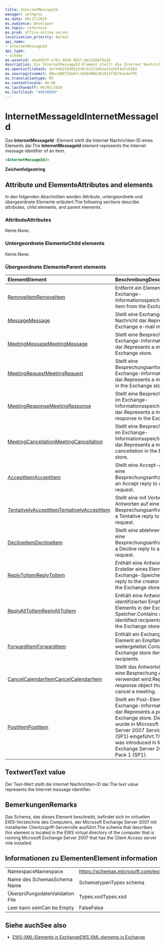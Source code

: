 ```yaml
---
title: InternetMessageId
manager: sethgros
ms.date: 09/17/2015
ms.audience: Developer
ms.topic: reference
ms.prod: office-online-server
localization_priority: Normal
api_name:
- InternetMessageId
api_type:
- schema
ms.assetid: a5a9563f-e761-4658-9957-0e13566f6a35
description: Das InternetMessageId-Element stellt die Internet Nachrichten-ID eines Elements dar.
ms.openlocfilehash: 5ef4d62103052336c531f2d41e37a7bf4afc9103
ms.sourcegitcommit: 88ec988f2bb67c1866d06b361615f3674a24e795
ms.translationtype: MT
ms.contentlocale: de-DE
ms.lasthandoff: 06/03/2020
ms.locfileid: "44530020"
---
```

# <a name="internetmessageid"></a><span data-ttu-id="fd8a6-103">InternetMessageId</span><span class="sxs-lookup"><span data-stu-id="fd8a6-103">InternetMessageId</span></span>

<span data-ttu-id="fd8a6-104">Das **InternetMessageId** -Element stellt die Internet Nachrichten-ID eines Elements dar.</span><span class="sxs-lookup"><span data-stu-id="fd8a6-104">The **InternetMessageId** element represents the Internet message identifier of an item.</span></span> 
  
```xml
<InternetMessageId/>
```

 <span data-ttu-id="fd8a6-105">**Zeichenfolge**</span><span class="sxs-lookup"><span data-stu-id="fd8a6-105">**string**</span></span>
## <a name="attributes-and-elements"></a><span data-ttu-id="fd8a6-106">Attribute und Elemente</span><span class="sxs-lookup"><span data-stu-id="fd8a6-106">Attributes and elements</span></span>

<span data-ttu-id="fd8a6-107">In den folgenden Abschnitten werden Attribute, untergeordnete und übergeordnete Elemente erläutert.</span><span class="sxs-lookup"><span data-stu-id="fd8a6-107">The following sections describe attributes, child elements, and parent elements.</span></span>
  
### <a name="attributes"></a><span data-ttu-id="fd8a6-108">Attribute</span><span class="sxs-lookup"><span data-stu-id="fd8a6-108">Attributes</span></span>

<span data-ttu-id="fd8a6-109">Keine.</span><span class="sxs-lookup"><span data-stu-id="fd8a6-109">None.</span></span>
  
### <a name="child-elements"></a><span data-ttu-id="fd8a6-110">Untergeordnete Elemente</span><span class="sxs-lookup"><span data-stu-id="fd8a6-110">Child elements</span></span>

<span data-ttu-id="fd8a6-111">Keine.</span><span class="sxs-lookup"><span data-stu-id="fd8a6-111">None.</span></span>
  
### <a name="parent-elements"></a><span data-ttu-id="fd8a6-112">Übergeordnete Elemente</span><span class="sxs-lookup"><span data-stu-id="fd8a6-112">Parent elements</span></span>

|<span data-ttu-id="fd8a6-113">**Element**</span><span class="sxs-lookup"><span data-stu-id="fd8a6-113">**Element**</span></span>|<span data-ttu-id="fd8a6-114">**Beschreibung**</span><span class="sxs-lookup"><span data-stu-id="fd8a6-114">**Description**</span></span>|
|:-----|:-----|
|[<span data-ttu-id="fd8a6-115">RemoveItem</span><span class="sxs-lookup"><span data-stu-id="fd8a6-115">RemoveItem</span></span>](removeitem.md) <br/> |<span data-ttu-id="fd8a6-116">Entfernt ein Element aus dem Exchange-Informationsspeicher.</span><span class="sxs-lookup"><span data-stu-id="fd8a6-116">Removes an item from the Exchange store.</span></span>  <br/> |
|[<span data-ttu-id="fd8a6-117">Message</span><span class="sxs-lookup"><span data-stu-id="fd8a6-117">Message</span></span>](message-ex15websvcsotherref.md) <br/> |<span data-ttu-id="fd8a6-118">Stellt eine Exchange-E-Mail-Nachricht dar.</span><span class="sxs-lookup"><span data-stu-id="fd8a6-118">Represents an Exchange e-mail message.</span></span>  <br/> |
|[<span data-ttu-id="fd8a6-119">MeetingMessage</span><span class="sxs-lookup"><span data-stu-id="fd8a6-119">MeetingMessage</span></span>](meetingmessage.md) <br/> |<span data-ttu-id="fd8a6-120">Stellt eine Besprechung im Exchange-Informationsspeicher dar.</span><span class="sxs-lookup"><span data-stu-id="fd8a6-120">Represents a meeting in the Exchange store.</span></span>  <br/> |
|[<span data-ttu-id="fd8a6-121">MeetingRequest</span><span class="sxs-lookup"><span data-stu-id="fd8a6-121">MeetingRequest</span></span>](meetingrequest.md) <br/> |<span data-ttu-id="fd8a6-122">Stellt eine Besprechungsanforderung im Exchange-Informationsspeicher dar.</span><span class="sxs-lookup"><span data-stu-id="fd8a6-122">Represents a meeting request in the Exchange store.</span></span>  <br/> |
|[<span data-ttu-id="fd8a6-123">MeetingResponse</span><span class="sxs-lookup"><span data-stu-id="fd8a6-123">MeetingResponse</span></span>](meetingresponse.md) <br/> |<span data-ttu-id="fd8a6-124">Stellt eine Besprechungsantwort im Exchange-Informationsspeicher dar.</span><span class="sxs-lookup"><span data-stu-id="fd8a6-124">Represents a meeting response in the Exchange store.</span></span>  <br/> |
|[<span data-ttu-id="fd8a6-125">MeetingCancellation</span><span class="sxs-lookup"><span data-stu-id="fd8a6-125">MeetingCancellation</span></span>](meetingcancellation.md) <br/> |<span data-ttu-id="fd8a6-126">Stellt eine Besprechungsabsage im Exchange-Informationsspeicher dar.</span><span class="sxs-lookup"><span data-stu-id="fd8a6-126">Represents a meeting cancellation in the Exchange store.</span></span>  <br/> |
|[<span data-ttu-id="fd8a6-127">AcceptItem</span><span class="sxs-lookup"><span data-stu-id="fd8a6-127">AcceptItem</span></span>](acceptitem.md) <br/> |<span data-ttu-id="fd8a6-128">Stellt eine Accept-Antwort auf eine Besprechungsanfrage.</span><span class="sxs-lookup"><span data-stu-id="fd8a6-128">Represents an Accept reply to a meeting request.</span></span>  <br/> |
|[<span data-ttu-id="fd8a6-129">TentativelyAcceptItem</span><span class="sxs-lookup"><span data-stu-id="fd8a6-129">TentativelyAcceptItem</span></span>](tentativelyacceptitem.md) <br/> |<span data-ttu-id="fd8a6-130">Stellt eine mit Vorbehalt Antworten auf eine Besprechungsanfrage.</span><span class="sxs-lookup"><span data-stu-id="fd8a6-130">Represents a Tentative reply to a meeting request.</span></span>  <br/> |
|[<span data-ttu-id="fd8a6-131">DeclineItem</span><span class="sxs-lookup"><span data-stu-id="fd8a6-131">DeclineItem</span></span>](declineitem.md) <br/> |<span data-ttu-id="fd8a6-132">Stellt eine ablehnen Antwort auf eine Besprechungsanfrage.</span><span class="sxs-lookup"><span data-stu-id="fd8a6-132">Represents a Decline reply to a meeting request.</span></span>  <br/> |
|[<span data-ttu-id="fd8a6-133">ReplyToItem</span><span class="sxs-lookup"><span data-stu-id="fd8a6-133">ReplyToItem</span></span>](replytoitem.md) <br/> |<span data-ttu-id="fd8a6-134">Enthält eine Antwort an den Ersteller eines Elements in der Exchange-Speicher.</span><span class="sxs-lookup"><span data-stu-id="fd8a6-134">Contains a reply to the creator of an item in the Exchange store.</span></span>  <br/> |
|[<span data-ttu-id="fd8a6-135">ReplyAllToItem</span><span class="sxs-lookup"><span data-stu-id="fd8a6-135">ReplyAllToItem</span></span>](replyalltoitem.md) <br/> |<span data-ttu-id="fd8a6-136">Enthält eine Antwort an alle identifizierten Empfänger eines Elements in der Exchange-Speicher.</span><span class="sxs-lookup"><span data-stu-id="fd8a6-136">Contains a reply to all identified recipients of an item in the Exchange store.</span></span>  <br/> |
|[<span data-ttu-id="fd8a6-137">ForwardItem</span><span class="sxs-lookup"><span data-stu-id="fd8a6-137">ForwardItem</span></span>](forwarditem.md) <br/> |<span data-ttu-id="fd8a6-138">Enthält ein Exchange-Speicher-Element an Empfänger weitergeleitet.</span><span class="sxs-lookup"><span data-stu-id="fd8a6-138">Contains an Exchange store item to forward to recipients.</span></span>  <br/> |
|[<span data-ttu-id="fd8a6-139">CancelCalendarItem</span><span class="sxs-lookup"><span data-stu-id="fd8a6-139">CancelCalendarItem</span></span>](cancelcalendaritem.md) <br/> |<span data-ttu-id="fd8a6-140">Stellt das Antwortobjekt, das Sie eine Besprechung absagen verwendet wird.</span><span class="sxs-lookup"><span data-stu-id="fd8a6-140">Represents the response object that is used to cancel a meeting.</span></span>  <br/> |
|[<span data-ttu-id="fd8a6-141">PostItem</span><span class="sxs-lookup"><span data-stu-id="fd8a6-141">PostItem</span></span>](postitem.md) <br/> |<span data-ttu-id="fd8a6-142">Stellt ein Post-Element im Exchange-Informationsspeicher dar.</span><span class="sxs-lookup"><span data-stu-id="fd8a6-142">Represents a post item in the Exchange store.</span></span> <span data-ttu-id="fd8a6-143">Dieses Element wurde in Microsoft Exchange Server 2007 Service Pack 1 (SP1) eingeführt.</span><span class="sxs-lookup"><span data-stu-id="fd8a6-143">This element was introduced in Microsoft Exchange Server 2007 Service Pack 1 (SP1).</span></span>  <br/> |
   
## <a name="text-value"></a><span data-ttu-id="fd8a6-144">Textwert</span><span class="sxs-lookup"><span data-stu-id="fd8a6-144">Text value</span></span>

<span data-ttu-id="fd8a6-145">Der Text-Wert stellt die Internet Nachrichten-ID dar.</span><span class="sxs-lookup"><span data-stu-id="fd8a6-145">The text value represents the Internet message identifier.</span></span>
  
## <a name="remarks"></a><span data-ttu-id="fd8a6-146">Bemerkungen</span><span class="sxs-lookup"><span data-stu-id="fd8a6-146">Remarks</span></span>

<span data-ttu-id="fd8a6-147">Das Schema, das dieses Element beschreibt, befindet sich im virtuellen EWS-Verzeichnis des Computers, der Microsoft Exchange Server 2007 mit installierter Clientzugriff-Serverrolle ausführt.</span><span class="sxs-lookup"><span data-stu-id="fd8a6-147">The schema that describes this element is located in the EWS virtual directory of the computer that is running Microsoft Exchange Server 2007 that has the Client Access server role installed.</span></span>
  
## <a name="element-information"></a><span data-ttu-id="fd8a6-148">Informationen zu Elementen</span><span class="sxs-lookup"><span data-stu-id="fd8a6-148">Element information</span></span>

|||
|:-----|:-----|
|<span data-ttu-id="fd8a6-149">Namespace</span><span class="sxs-lookup"><span data-stu-id="fd8a6-149">Namespace</span></span>  <br/> |https://schemas.microsoft.com/exchange/services/2006/types  <br/> |
|<span data-ttu-id="fd8a6-150">Name des Schemas</span><span class="sxs-lookup"><span data-stu-id="fd8a6-150">Schema Name</span></span>  <br/> |<span data-ttu-id="fd8a6-151">Schematypen</span><span class="sxs-lookup"><span data-stu-id="fd8a6-151">Types schema</span></span>  <br/> |
|<span data-ttu-id="fd8a6-152">Überprüfungsdatei</span><span class="sxs-lookup"><span data-stu-id="fd8a6-152">Validation File</span></span>  <br/> |<span data-ttu-id="fd8a6-153">Types.xsd</span><span class="sxs-lookup"><span data-stu-id="fd8a6-153">Types.xsd</span></span>  <br/> |
|<span data-ttu-id="fd8a6-154">Leer kann sein</span><span class="sxs-lookup"><span data-stu-id="fd8a6-154">Can be Empty</span></span>  <br/> |<span data-ttu-id="fd8a6-155">False</span><span class="sxs-lookup"><span data-stu-id="fd8a6-155">False</span></span>  <br/> |
   
## <a name="see-also"></a><span data-ttu-id="fd8a6-156">Siehe auch</span><span class="sxs-lookup"><span data-stu-id="fd8a6-156">See also</span></span>



- [<span data-ttu-id="fd8a6-157">EWS-XML-Elemente in Exchange</span><span class="sxs-lookup"><span data-stu-id="fd8a6-157">EWS XML elements in Exchange</span></span>](ews-xml-elements-in-exchange.md)

